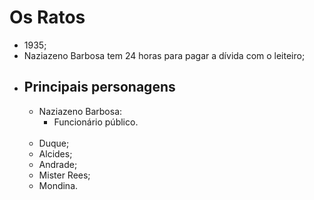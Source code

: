 # Os Ratos

- 1935;
- Naziazeno Barbosa tem 24 horas para pagar a dívida com o leiteiro;
- ## Principais personagens
    - Naziazeno Barbosa:
        - Funcionário público.
        <br>
    - Duque;
    - Alcides;
    - Andrade;
    - Mister Rees;
    - Mondina.